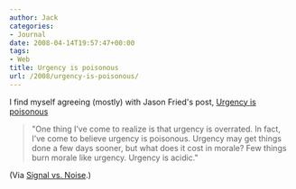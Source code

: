 ```yaml
---
author: Jack
categories:
- Journal
date: 2008-04-14T19:57:47+00:00
tags:
- Web
title: Urgency is poisonous
url: /2008/urgency-is-poisonous/
---
```


I find myself agreeing (mostly) with Jason Fried's post, [Urgency is poisonous][1]

> "One thing I’ve come to realize is that urgency is overrated. In fact, I’ve come to believe urgency is poisonous. Urgency may get things done a few days sooner, but what does it cost in morale? Few things burn morale like urgency. Urgency is acidic."

(Via [Signal vs. Noise][2].)

 [1]: http://www.37signals.com/svn/posts/966-urgency-is-poisonous
 [2]: http://www.37signals.com/svn/posts